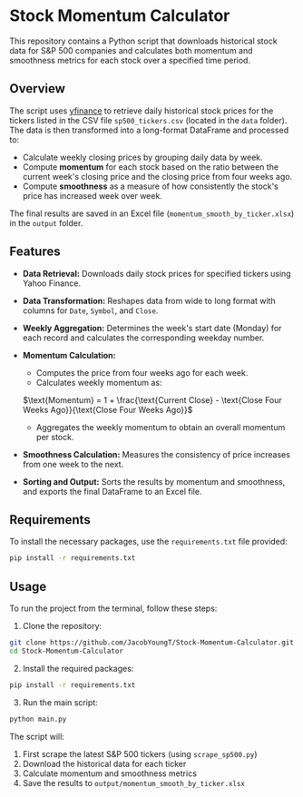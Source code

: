 # Stock Momentum Calculator

This repository contains a Python script that downloads historical stock data for S&P 500 companies and calculates both momentum and smoothness metrics for each stock over a specified time period.

## Overview

The script uses [yfinance](https://pypi.org/project/yfinance/) to retrieve daily historical stock prices for the tickers listed in the CSV file `sp500_tickers.csv` (located in the `data` folder). The data is then transformed into a long-format DataFrame and processed to:

- Calculate weekly closing prices by grouping daily data by week.
- Compute **momentum** for each stock based on the ratio between the current week's closing price and the closing price from four weeks ago.
- Compute **smoothness** as a measure of how consistently the stock's price has increased week over week.

The final results are saved in an Excel file (`momentum_smooth_by_ticker.xlsx`) in the `output` folder.

## Features

- **Data Retrieval:** Downloads daily stock prices for specified tickers using Yahoo Finance.
- **Data Transformation:** Reshapes data from wide to long format with columns for `Date`, `Symbol`, and `Close`.
- **Weekly Aggregation:** Determines the week's start date (Monday) for each record and calculates the corresponding weekday number.
- **Momentum Calculation:** 
  - Computes the price from four weeks ago for each week.
  - Calculates weekly momentum as: 

  $\text{Momentum} = 1 + \frac{\text{Current Close} - \text{Close Four Weeks Ago}}{\text{Close Four Weeks Ago}}$
  
  - Aggregates the weekly momentum to obtain an overall momentum per stock.
- **Smoothness Calculation:** Measures the consistency of price increases from one week to the next.
- **Sorting and Output:** Sorts the results by momentum and smoothness, and exports the final DataFrame to an Excel file.

## Requirements

To install the necessary packages, use the `requirements.txt` file provided:

```bash
pip install -r requirements.txt
```

## Usage

To run the project from the terminal, follow these steps:

1. Clone the repository:
```bash
git clone https://github.com/JacobYoungT/Stock-Momentum-Calculator.git
cd Stock-Momentum-Calculator
```

2. Install the required packages:
```bash
pip install -r requirements.txt
```

3. Run the main script:
```bash
python main.py
```

The script will:
1. First scrape the latest S&P 500 tickers (using `scrape_sp500.py`)
2. Download the historical data for each ticker
3. Calculate momentum and smoothness metrics
4. Save the results to `output/momentum_smooth_by_ticker.xlsx`
